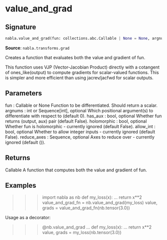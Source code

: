 # value_and_grad

## Signature

```python
nabla.value_and_grad(fun: collections.abc.Callable | None = None, argnums: int | collections.abc.Sequence[int] = 0, has_aux: bool = False, holomorphic: bool = False, allow_int: bool = False, reduce_axes: collections.abc.Sequence = ()) -> collections.abc.Callable[..., typing.Any]
```

**Source**: `nabla.transforms.grad`

Creates a function that evaluates both the value and gradient of fun.

This function uses VJP (Vector-Jacobian Product) directly with a cotangent
of ones_like(output) to compute gradients for scalar-valued functions.
This is simpler and more efficient than using jacrev/jacfwd for scalar outputs.

Parameters
----------
fun : Callable or None
    Function to be differentiated. Should return a scalar.
argnums : int or Sequence[int], optional
    Which positional argument(s) to differentiate with respect to (default 0).
has_aux : bool, optional
    Whether fun returns (output, aux) pair (default False).
holomorphic : bool, optional
    Whether fun is holomorphic - currently ignored (default False).
allow_int : bool, optional
    Whether to allow integer inputs - currently ignored (default False).
reduce_axes : Sequence, optional
    Axes to reduce over - currently ignored (default ()).

Returns
-------
Callable
    A function that computes both the value and gradient of fun.

Examples
--------
>>> import nabla as nb
>>> def my_loss(x):
...     return x**2
>>> value_and_grad_fn = nb.value_and_grad(my_loss)
>>> value, grads = value_and_grad_fn(nb.tensor(3.0))

Usage as a decorator:

>>> @nb.value_and_grad
... def my_loss(x):
...     return x**2
>>> value, grads = my_loss(nb.tensor(3.0))


